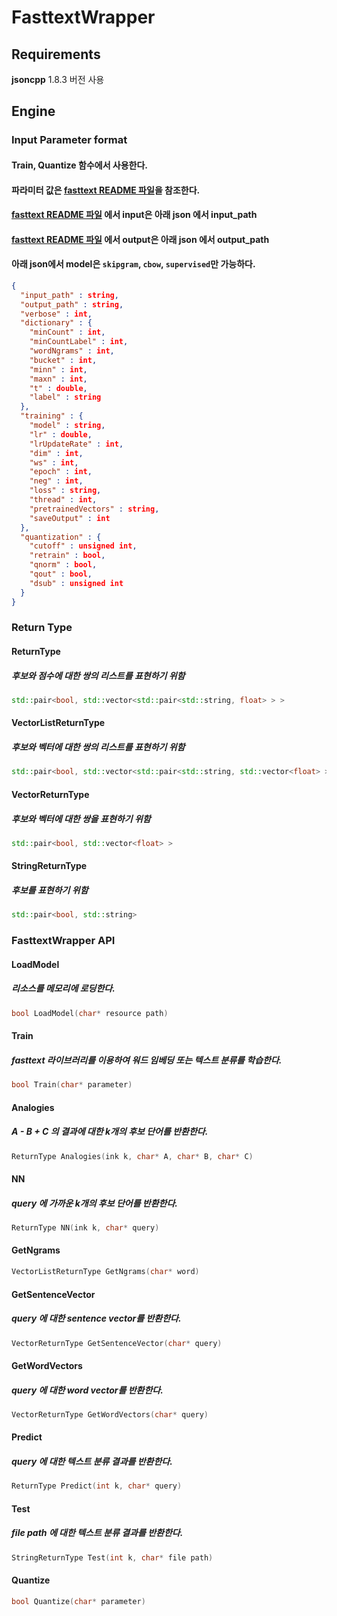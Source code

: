 # FasttextWrapper

## Requirements

**jsoncpp** 1.8.3 버전 사용

## Engine

### Input Parameter format
#### Train, Quantize 함수에서 사용한다.
#### 파라미터 값은 [fasttext README 파일](src/fasttext/README.md)을 참조한다.
#### [fasttext README 파일](src/fasttext/README.md) 에서 input은 아래 json 에서 input_path
#### [fasttext README 파일](src/fasttext/README.md) 에서 output은 아래 json 에서 output_path
#### 아래 json에서 model은 `skipgram`, `cbow`, `supervised`만 가능하다.
``` json
{
  "input_path" : string,
  "output_path" : string,
  "verbose" : int,
  "dictionary" : {
    "minCount" : int,
    "minCountLabel" : int,
    "wordNgrams" : int,
    "bucket" : int,
    "minn" : int,
    "maxn" : int,
    "t" : double,
    "label" : string
  },
  "training" : {
    "model" : string,
    "lr" : double,
    "lrUpdateRate" : int,
    "dim" : int,
    "ws" : int,
    "epoch" : int,
    "neg" : int,
    "loss" : string,
    "thread" : int,
    "pretrainedVectors" : string,
    "saveOutput" : int
  },
  "quantization" : {
    "cutoff" : unsigned int,
    "retrain" : bool,
    "qnorm" : bool,
    "qout" : bool,
    "dsub" : unsigned int
  }
}
```

### Return Type
#### ReturnType
##### 후보와 점수에 대한 쌍의 리스트를 표현하기 위함
``` cpp
std::pair<bool, std::vector<std::pair<std::string, float> > >
```

#### VectorListReturnType
##### 후보와 벡터에 대한 쌍의 리스트를 표현하기 위함
``` cpp
std::pair<bool, std::vector<std::pair<std::string, std::vector<float> > > >
```

#### VectorReturnType
##### 후보와 벡터에 대한 쌍을 표현하기 위함
``` cpp
std::pair<bool, std::vector<float> >
```

#### StringReturnType
##### 후보를 표현하기 위함
``` cpp
std::pair<bool, std::string>
```

### FasttextWrapper API
#### LoadModel
##### 리소스를 메모리에 로딩한다.
``` cpp
bool LoadModel(char* resource path)
```

#### Train
##### fasttext 라이브러리를 이용하여 워드 임베딩 또는 텍스트 분류를 학습한다.
``` cpp
bool Train(char* parameter)
```

#### Analogies
##### A - B + C 의 결과에 대한 k개의 후보 단어를 반환한다.
``` cpp
ReturnType Analogies(ink k, char* A, char* B, char* C)
```

#### NN
##### query 에 가까운 k개의 후보 단어를 반환한다.
``` cpp
ReturnType NN(ink k, char* query)
```

#### GetNgrams
``` cpp
VectorListReturnType GetNgrams(char* word)
```

#### GetSentenceVector
##### query 에 대한 sentence vector를 반환한다.
``` cpp
VectorReturnType GetSentenceVector(char* query)
```

#### GetWordVectors
##### query 에 대한 word vector를 반환한다.
``` cpp
VectorReturnType GetWordVectors(char* query)
```

#### Predict
##### query 에 대한 텍스트 분류 결과를 반환한다.
``` cpp
ReturnType Predict(int k, char* query)
```

#### Test
##### file path 에 대한 텍스트 분류 결과를 반환한다.
``` cpp
StringReturnType Test(int k, char* file path)
```

#### Quantize
``` cpp
bool Quantize(char* parameter)
```
